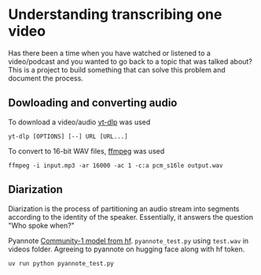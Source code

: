 # Understanding transcribing one video

Has there been a time when you have watched or listened to a video/podcast and you wanted to go back to a topic that was talked about?
This is a project to build something that can solve this problem and document the process.

Dowloading and converting audio
-----
To download a video/audio [yt-dlp](https://github.com/yt-dlp/yt-dlp) was used
```
yt-dlp [OPTIONS] [--] URL [URL...]
```
To convert to 16-bit WAV files, [ffmpeg](https://ffmpeg.org/) was used
```
ffmpeg -i input.mp3 -ar 16000 -ac 1 -c:a pcm_s16le output.wav
```

Diarization
-----
Diarization is the process of partitioning an audio stream into segments according to the identity of the speaker. Essentially, it answers the question "Who spoke when?"

Pyannote [Community-1 model from hf](https://huggingface.co/pyannote/speaker-diarization-community-1). `pyannote_test.py` using `test.wav` in videos folder. Agreeing to pyannote on hugging face along with hf token.

```
uv run python pyannote_test.py
```
